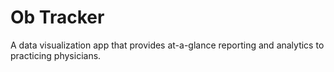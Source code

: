 # Ob Tracker

A data visualization app that provides at-a-glance reporting and analytics to practicing physicians.
